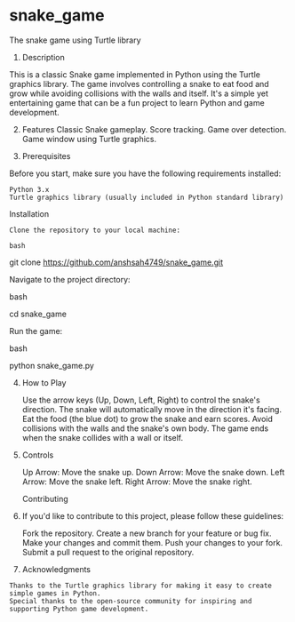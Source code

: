 # snake_game
The snake game using Turtle library


1.  Description

This is a classic Snake game implemented in Python using the Turtle graphics library. The game involves controlling a snake to eat food and grow while avoiding collisions with the walls and itself.
It's a simple yet entertaining game that can be a fun project to learn Python and game development.

2. Features
    Classic Snake gameplay.
    Score tracking.
    Game over detection.
    Game window using Turtle graphics.

3. Prerequisites

Before you start, make sure you have the following requirements installed:

    Python 3.x
    Turtle graphics library (usually included in Python standard library)

  Installation

    Clone the repository to your local machine:

    bash

git clone https://github.com/anshsah4749/snake_game.git

Navigate to the project directory:

bash

cd snake_game

Run the game:

bash

python snake_game.py


4. How to Play

    Use the arrow keys (Up, Down, Left, Right) to control the snake's direction.
    The snake will automatically move in the direction it's facing.
    Eat the food (the blue dot) to grow the snake and earn scores.
    Avoid collisions with the walls and the snake's own body.
    The game ends when the snake collides with a wall or itself.

5. Controls

    Up Arrow: Move the snake up.
    Down Arrow: Move the snake down.
    Left Arrow: Move the snake left.
    Right Arrow: Move the snake right.

    Contributing

6. If you'd like to contribute to this project, please follow these guidelines:

    Fork the repository.
    Create a new branch for your feature or bug fix.
    Make your changes and commit them.
    Push your changes to your fork.
    Submit a pull request to the original repository.

 7.  Acknowledgments

    Thanks to the Turtle graphics library for making it easy to create simple games in Python.
    Special thanks to the open-source community for inspiring and supporting Python game development.

    
